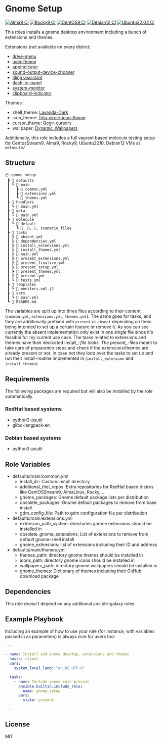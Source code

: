 # Gnome Setup

[![Alma9 CI](https://github.com/philnewm/ansible-gnome/actions/workflows/alma9-ci-caller.yml/badge.svg)](https://github.com/philnewm/ansible-gnome/actions/workflows/alma9-ci-caller.yml) [![Rocky9 CI](https://github.com/philnewm/ansible-gnome/actions/workflows/rocky9-ci-caller.yml/badge.svg)](https://github.com/philnewm/ansible-gnome/actions/workflows/rocky9-ci-caller.yml) [![CentOS9 CI](https://github.com/philnewm/ansible-gnome/actions/workflows/centosstream9-ci-caller.yml/badge.svg)](https://github.com/philnewm/ansible-gnome/actions/workflows/centosstream9-ci-caller.yml) [![Debian12 CI](https://github.com/philnewm/ansible-gnome/actions/workflows/debian12-ci-caller.yml/badge.svg)](https://github.com/philnewm/ansible-gnome/actions/workflows/debian12-ci-caller.yml) [![Ubuntu22.04 CI](https://github.com/philnewm/ansible-gnome/actions/workflows/ubuntu2204-ci-caller.yml/badge.svg)](https://github.com/philnewm/ansible-gnome/actions/workflows/ubuntu2204-ci-caller.yml)

This roles installs a gnome desktop environment including a bunch of extensions and themes.

Extensions (not available on every distro):

* [drive-menu](https://extensions.gnome.org/extension/7/removable-drive-menu/)
* [user-theme](https://extensions.gnome.org/extension/19/user-themes/)
* [appindicator](https://extensions.gnome.org/extension/615/appindicator-support/)
* [sound-output-device-chooser](https://extensions.gnome.org/extension/906/sound-output-device-chooser/)
* [tiling-assistant](https://extensions.gnome.org/extension/3733/tiling-assistant/)
* [dash-to-panel](https://extensions.gnome.org/extension/1160/dash-to-panel/)
* [system-monitor](https://extensions.gnome.org/extension/120/system-monitor/)
* [clipboard-indicator](https://extensions.gnome.org/extension/779/clipboard-indicator/)

Themes:

* shell_theme: [Lavanda-Dark](https://github.com/vinceliuice/Lavanda-gtk-theme)
* icon_theme: [Tela-circle-icon-theme](https://github.com/vinceliuice/Tela-circle-icon-theme)
* cursor_theme: [Qogir-cursors](https://github.com/vinceliuice/Qogir-icon-theme)
* wallpaper: [Dynamic_Wallpapers](https://github.com/saint-13/Linux_Dynamic_Wallpapers)

Additionally, this role includes a full vagrant based molecule testing setup for CentosStream9, Alma9, Rocky9, Ubuntu2210, Debian12 VMs at `molecule/`

## Structure

```code
📦 gnome_setup
 ┣ 📂 defaults
 ┃ ┗ 📂 main
 ┃   ┣ 📜 common.yml
 ┃   ┣ 📜 extensions.yml
 ┃   ┗ 📜 themes.yml
 ┣ 📂 handlers
 ┃ ┗ 📜 main.yml
 ┣ 📂 meta
 ┃ ┗ 📜 main.yml
 ┣ 📂 molecule
 ┃ ┗ 📂 default
 ┃   ┗ 📜, 📜, 📜, scenario_files
 ┣ 📂 tasks
 ┃ ┣ 📜 absent.yml
 ┃ ┣ 📜 dependencies.yml
 ┃ ┣ 📜 install_extensions.yml
 ┃ ┣ 📜 install_themes.yml
 ┃ ┣ 📜 main.yml
 ┃ ┣ 📜 present_extensions.yml
 ┃ ┣ 📜 present_finalize.yml
 ┃ ┣ 📜 present_setup.yml
 ┃ ┣ 📜 present_themes.yml
 ┃ ┣ 📜 present.yml
 ┃ ┗ 📜 tests.yml
 ┣ 📂 templates
 ┃ ┗ 📜 monitors.xml.j2
 ┣ 📂 vars
 ┃ ┗ 📜 main.yml
 ┗ 📜 README.md

```

The variables are split up into three files according to their content (`common.yml`, `extensions.yml`, `themes.yml`).
The same goes for tasks, and they are additionally prefixed with `present` or `absent` depending on them being intended to set up a certain feature or remove it.
As you can see currently the absent implementation only exist in one single file since it's feasible for my current use case.
The tasks related to extensions and themes have their dedicated install_*-file tasks.
The present_*-files meant to take care of preparation steps and check if the extensions/themes are already present or not.
In case not they loop over the tasks to set up and run their install-routine implemented in (`install_extension` and `install_themes`)

## Requirements

The following packages are required but will also be installed by the role automatically.

### RedHat based systems

* python3-psutil
* glibc-langpack-en

### Debian based systems

* python3-psutil

## Role Variables

* defaults/main/common.yml
  * install_dir: Custom install directory
  * additional_rhel_repos: Extra repositories for RedHat based distros like CentOSStream9, AlmaLinux, Rocky, ...
  * gnome_packages: Gnome default package lists per distribution
  * obsolete_packages: Gnome default packages to remove from base install
  * gdm_config_file: Path to gdm configuration file per distribution
* defaults/main/extensions.yml
  * extension_path_system: directories gnome extensions should be installed in
  * obsolete_gnome_extensions: List of extensions to remove from default gnome-shell install
  * gnome_extensions: list of extensions including their ID and address
* defaults/main/themes.yml
  * themes_path: directory gnome themes should be installed in
  * icons_path: directory gnome icons should be installed in
  * wallpapers_path: directory gnome wallpapers should be installed in
  * gnome_themes: Dictionary of themes including their GitHub download package

## Dependencies

This role doesn't depend on any additional ansible-galaxy roles

## Example Playbook

Including an example of how to use your role (for instance, with variables passed in as parameters) is always nice for users too:

```yaml
---

- name: Install and gnome desktop, extensions and themes
  hosts: client
  vars:
    system_local_lang: "en_US.UTF-8"

  tasks:
    - name: Include gnome role present
      ansible.builtin.include_role:
        name: gnome_setup
      vars:
        state: present

...
```

## License

MIT
